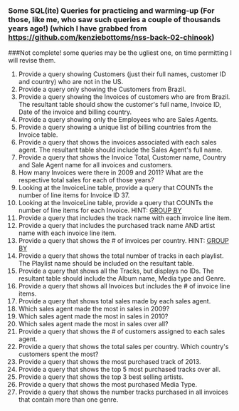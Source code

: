 ### Some SQL(ite) Queries for practicing and warming-up (For those, like me, who saw such queries a couple of thousands years ago!) (which I have grabbed from https://github.com/kenziebottoms/nss-back-02-chinook)

###Not complete! some queries may be the ugliest one, on time permitting I will revise them.


1. Provide a query showing Customers (just their full names, customer ID and country) who are not in the US.
2. Provide a query only showing the Customers from Brazil.
3. Provide a query showing the Invoices of customers who are from Brazil. The resultant table should show the customer's full name, Invoice ID, Date of the invoice and billing country.
4. Provide a query showing only the Employees who are Sales Agents.
5. Provide a query showing a unique list of billing countries from the Invoice table.
6. Provide a query that shows the invoices associated with each sales agent. The resultant table should include the Sales Agent's full name.
7. Provide a query that shows the Invoice Total, Customer name, Country and Sale Agent name for all invoices and customers.
8. How many Invoices were there in 2009 and 2011? What are the respective total sales for each of those years?
9. Looking at the InvoiceLine table, provide a query that COUNTs the number of line items for Invoice ID 37.
10. Looking at the InvoiceLine table, provide a query that COUNTs the number of line items for each Invoice. HINT: [GROUP BY](http://www.sqlite.org/lang_select.html#resultset)
11. Provide a query that includes the track name with each invoice line item.
12. Provide a query that includes the purchased track name AND artist name with each invoice line item.
13. Provide a query that shows the # of invoices per country. HINT: [GROUP BY](http://www.sqlite.org/lang_select.html#resultset)
14. Provide a query that shows the total number of tracks in each playlist. The Playlist name should be included on the resultant table.
15. Provide a query that shows all the Tracks, but displays no IDs. The resultant table should include the Album name, Media type and Genre.
16. Provide a query that shows all Invoices but includes the # of invoice line items.
17. Provide a query that shows total sales made by each sales agent.
18. Which sales agent made the most in sales in 2009?
19. Which sales agent made the most in sales in 2010?
20. Which sales agent made the most in sales over all?
21. Provide a query that shows the # of customers assigned to each sales agent.
22. Provide a query that shows the total sales per country. Which country's customers spent the most?
23. Provide a query that shows the most purchased track of 2013.
24. Provide a query that shows the top 5 most purchased tracks over all.
25. Provide a query that shows the top 3 best selling artists.
26. Provide a query that shows the most purchased Media Type.
27. Provide a query that shows the number tracks purchased in all invoices that contain more than one genre.

